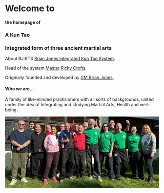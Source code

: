# Welcome to 
#### the homepage of
### A Kun Tao
### Integrated form of three ancient martial arts



About BJIKTS [Brian Jones Integrated Kun Tao System](about). 

Head of the system [Master Ricky Crofts](ricky).

Originally founded and developed by [GM Brian Jones](brian), 



#### Who we are...

 A family of like-minded practisioners with all sorts of backgrounds, united under the idea of Integrating and studying Martial Arts, Health and well-being.

![Bonn group 2024](images/Bonn24-Group.jpeg)

